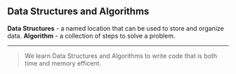 ## Data Structures and Algorithms

**Data Structures** - a named location that can be used to store and organize data.
**Algorithm** - a collection of steps to solve a problem.

---

> We learn Data Structures and Algorithms to write code that is both time and memory efficent.
